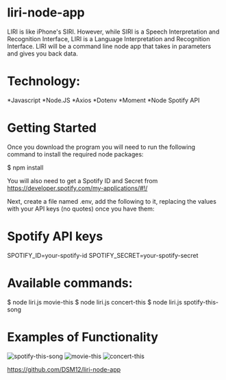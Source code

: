 # liri-node-app

LIRI is like iPhone's SIRI. However, while SIRI is a Speech Interpretation and Recognition Interface, LIRI is a Language Interpretation and Recognition Interface. LIRI will be a command line node app that takes in parameters and gives you back data.

# Technology:

*Javascript
*Node.JS
*Axios
*Dotenv
*Moment
*Node Spotify API

# Getting Started
Once you download the program you will need to run the following command to install the required node packages:

$ npm install

You will also need to get a Spotify ID and Secret from https://developer.spotify.com/my-applications/#!/

Next, create a file named .env, add the following to it, replacing the values with your API keys (no quotes) once you have them:

# Spotify API keys

SPOTIFY_ID=your-spotify-id
SPOTIFY_SECRET=your-spotify-secret

# Available commands: 
$ node liri.js movie-this 
$ node liri.js concert-this
$ node liri.js spotify-this-song

# Examples of Functionality
![spotify-this-song](https://user-images.githubusercontent.com/62487890/92321425-d9e75b00-eff7-11ea-9dd3-caf87ae353e7.png)
![movie-this](https://user-images.githubusercontent.com/62487890/92321451-09966300-eff8-11ea-8bce-0ca755103dce.png)
![concert-this](https://user-images.githubusercontent.com/62487890/92321571-149dc300-eff9-11ea-82d9-4fe55f0b903e.png)




https://github.com/DSM12/liri-node-app
